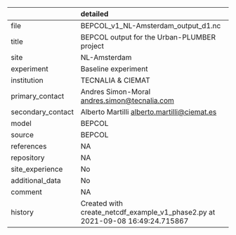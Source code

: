 |                   | detailed                                                                      |
|:------------------|:------------------------------------------------------------------------------|
| file              | BEPCOL_v1_NL-Amsterdam_output_d1.nc                                           |
| title             | BEPCOL output for the Urban-PLUMBER project                                   |
| site              | NL-Amsterdam                                                                  |
| experiment        | Baseline experiment                                                           |
| institution       | TECNALIA & CIEMAT                                                             |
| primary_contact   | Andres Simon-Moral andres.simon@tecnalia.com                                  |
| secondary_contact | Alberto Martilli alberto.martilli@ciemat.es                                   |
| model             | BEPCOL                                                                        |
| source            | BEPCOL                                                                        |
| references        | NA                                                                            |
| repository        | NA                                                                            |
| site_experience   | No                                                                            |
| additional_data   | No                                                                            |
| comment           | NA                                                                            |
| history           | Created with create_netcdf_example_v1_phase2.py at 2021-09-08 16:49:24.715867 |
